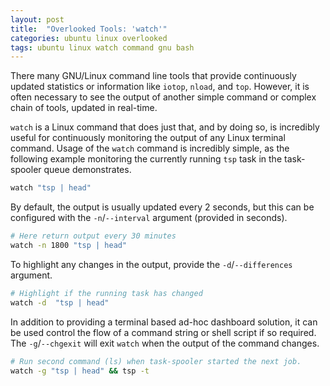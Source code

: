 ```yaml
---
layout: post
title:  "Overlooked Tools: 'watch'"
categories: ubuntu linux overlooked
tags: ubuntu linux watch command gnu bash
---
```


There many GNU/Linux command line tools that provide continuously updated statistics or information like `iotop`, `nload`, and `top`. However, it is often necessary to see the output of another simple command or complex chain of tools, updated in real-time.

`watch` is a Linux command that does just that, and by doing so, is incredibly useful for continuously monitoring the output of any Linux terminal command. Usage of the `watch` command is incredibly simple, as the following example monitoring the currently running `tsp` task in the task-spooler queue demonstrates.

```bash
watch "tsp | head"
```

By default, the output is usually updated every 2 seconds, but this can be configured with the `-n`/`--interval` argument (provided in seconds).

```bash
# Here return output every 30 minutes
watch -n 1800 "tsp | head"
```

To highlight any changes in the output, provide the `-d`/`--differences` argument.

```bash
# Highlight if the running task has changed
watch -d  "tsp | head"
```

In addition to providing a terminal based ad-hoc dashboard solution, it can be used control the flow of a command string or shell script if so required. The `-g`/`--chgexit` will exit `watch` when the output of the command changes.

```bash
# Run second command (ls) when task-spooler started the next job.
watch -g "tsp | head" && tsp -t
```
